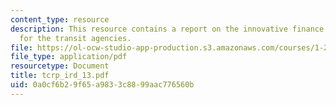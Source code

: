 ```yaml
---
content_type: resource
description: This resource contains a report on the innovative finance techniques
  for the transit agencies.
file: https://ol-ocw-studio-app-production.s3.amazonaws.com/courses/1-259j-transit-management-fall-2006/0a0cf6b29f65a9833c8899aac776560b_tcrp_ird_13.pdf
file_type: application/pdf
resourcetype: Document
title: tcrp_ird_13.pdf
uid: 0a0cf6b2-9f65-a983-3c88-99aac776560b
---
```

